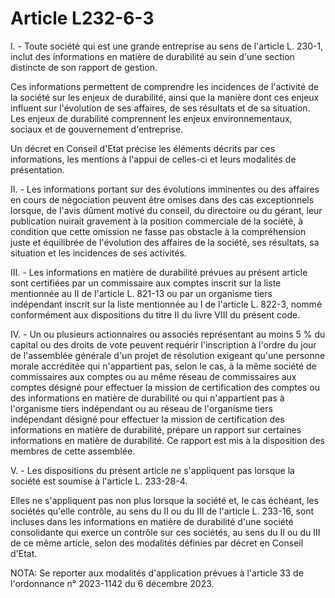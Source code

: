 # Article L232-6-3

I. - Toute société qui est une grande entreprise au sens de l'article L. 230-1, inclut des informations en matière de durabilité au sein d'une section distincte de son rapport de gestion.

Ces informations permettent de comprendre les incidences de l'activité de la société sur les enjeux de durabilité, ainsi que la manière dont ces enjeux influent sur l'évolution de ses affaires, de ses résultats et de sa situation. Les enjeux de durabilité comprennent les enjeux environnementaux, sociaux et de gouvernement d'entreprise.

Un décret en Conseil d'Etat précise les éléments décrits par ces informations, les mentions à l'appui de celles-ci et leurs modalités de présentation.

II. - Les informations portant sur des évolutions imminentes ou des affaires en cours de négociation peuvent être omises dans des cas exceptionnels lorsque, de l'avis dûment motivé du conseil, du directoire ou du gérant, leur publication nuirait gravement à la position commerciale de la société, à condition que cette omission ne fasse pas obstacle à la compréhension juste et équilibrée de l'évolution des affaires de la société, ses résultats, sa situation et les incidences de ses activités.

III. - Les informations en matière de durabilité prévues au présent article sont certifiées par un commissaire aux comptes inscrit sur la liste mentionnée au II de l'article L. 821-13 ou par un organisme tiers indépendant inscrit sur la liste mentionnée au I de l'article L. 822-3, nommé conformément aux dispositions du titre II du livre VIII du présent code.

IV. - Un ou plusieurs actionnaires ou associés représentant au moins 5 % du capital ou des droits de vote peuvent requérir l'inscription à l'ordre du jour de l'assemblée générale d'un projet de résolution exigeant qu'une personne morale accréditée qui n'appartient pas, selon le cas, à la même société de commissaires aux comptes ou au même réseau de commissaires aux comptes désigné pour effectuer la mission de certification des comptes ou des informations en matière de durabilité ou qui n'appartient pas à l'organisme tiers indépendant ou au réseau de l'organisme tiers indépendant désigné pour effectuer la mission de certification des informations en matière de durabilité, prépare un rapport sur certaines informations en matière de durabilité. Ce rapport est mis à la disposition des membres de cette assemblée.

V. - Les dispositions du présent article ne s'appliquent pas lorsque la société est soumise à l'article L. 233-28-4.

Elles ne s'appliquent pas non plus lorsque la société et, le cas échéant, les sociétés qu'elle contrôle, au sens du II ou du III de l'article L. 233-16, sont incluses dans les informations en matière de durabilité d'une société consolidante qui exerce un contrôle sur ces sociétés, au sens du II ou du III de ce même article, selon des modalités définies par décret en Conseil d'Etat.

NOTA:
Se reporter aux modalités d'application prévues à l'article 33 de l'ordonnance n° 2023-1142 du 6 décembre 2023.
